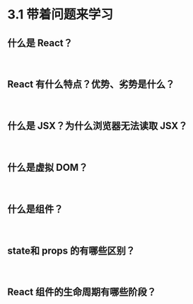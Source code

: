 # 3.1 带着问题来学习

## 什么是 React？
<br />

## React 有什么特点？优势、劣势是什么？
<br />

## 什么是 JSX？为什么浏览器无法读取 JSX？
<br />

## 什么是虚拟 DOM？
<br />

## 什么是组件？
<br />

## state和 props 的有哪些区别？
<br />

## React 组件的生命周期有哪些阶段？


